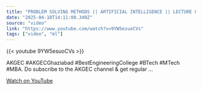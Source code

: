 ```yaml
---
title: "PROBLEM SOLVING METHODS || ARTIFICIAL INTELLIGENCE || LECTURE 02 BY DR  RASHMI SHARMA || AKGEC"
date: "2025-04-18T14:11:00.340Z"
source: "video"
link: "https://www.youtube.com/watch?v=9YW5esuoCVs"
tags: ["video", "ml"]
---
```


{{< youtube 9YW5esuoCVs >}}

AKGEC #AKGECGhaziabad #BestEngineeringCollege #BTech #MTech #MBA. Do subscribe to the AKGEC channel & get regular ...

[Watch on YouTube](https://www.youtube.com/watch?v=9YW5esuoCVs)
